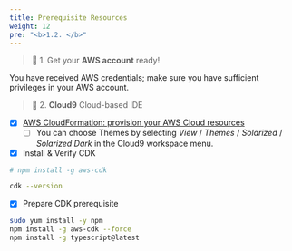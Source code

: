 ```yaml
---
title: Prerequisite Resources
weight: 12
pre: "<b>1.2. </b>"
---
```


> 🎯 1. Get your **AWS account** ready!

You have received AWS credentials; make sure you have sufficient privileges in your AWS account.


> 🎯 2. **Cloud9** Cloud-based IDE

* [x] [AWS CloudFormation: provision your AWS Cloud resources](https://devops.job4u.io/Modern-Apps/VPC-Cloud9-IDE/index.html)
  * [ ] You can choose Themes by selecting *View* / *Themes* / *Solarized* / *Solarized Dark* in the Cloud9 workspace menu.

* [x] Install & Verify CDK

``` bash
# npm install -g aws-cdk

cdk --version
```

* [x] Prepare CDK prerequisite

```bash
sudo yum install -y npm
npm install -g aws-cdk --force
npm install -g typescript@latest
```
